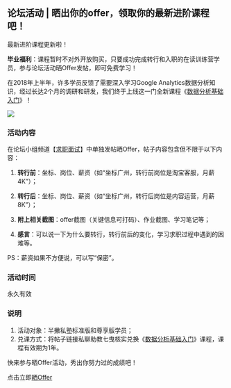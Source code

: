 ## 论坛活动 | 晒出你的offer，领取你的最新进阶课程吧！ 

最新进阶课程更新啦！

**毕业福利**：课程暂时不对外开放购买，只要成功完成转行和入职的在读训练营学员，参与论坛活动晒Offer发帖，即可免费学习！

在2018年上半年，许多学员反馈了需要深入学习Google Analytics数据分析知识，经过长达2个月的调研和研发，我们终于上线这一门全新课程《[数据分析基础入门](https://learn.bpteach.com/course/428)》！ 

![](http://cdn.bpteach.com/18-11-27/7798734.jpg)

### 活动内容

在论坛小组频道【[求职面试](https://learn.bpteach.com/group/9)】中单独发帖晒Offer，帖子内容包含但不限于以下内容：

1. **转行前**：坐标、岗位、薪资（如“坐标广州，转行前岗位是淘宝客服，月薪4K”）；

2. **转行后**：坐标、岗位、薪资（如“坐标广州，转行后岗位是内容运营，月薪8K”）；

3. **附上相关截图**：offer截图（关键信息可打码）、作业截图、学习笔记等；

4. **感言**：可以说一下为什么要转行，转行前后的变化，学习求职过程中遇到的困难等。

PS：薪资如果不方便说，可以写“保密”。

### 活动时间

永久有效

### 说明

1. 活动对象：半撇私塾标准版和尊享版学员；
2. 兑课方式：将帖子链接私聊助教七曳核实兑换《[数据分析基础入门](https://learn.bpteach.com/course/428)》课程，课程有效期为1年。



快来参与晒Offer活动，秀出你努力过的成绩吧！

点击立即[晒Offer](https://learn.bpteach.com/group/9)